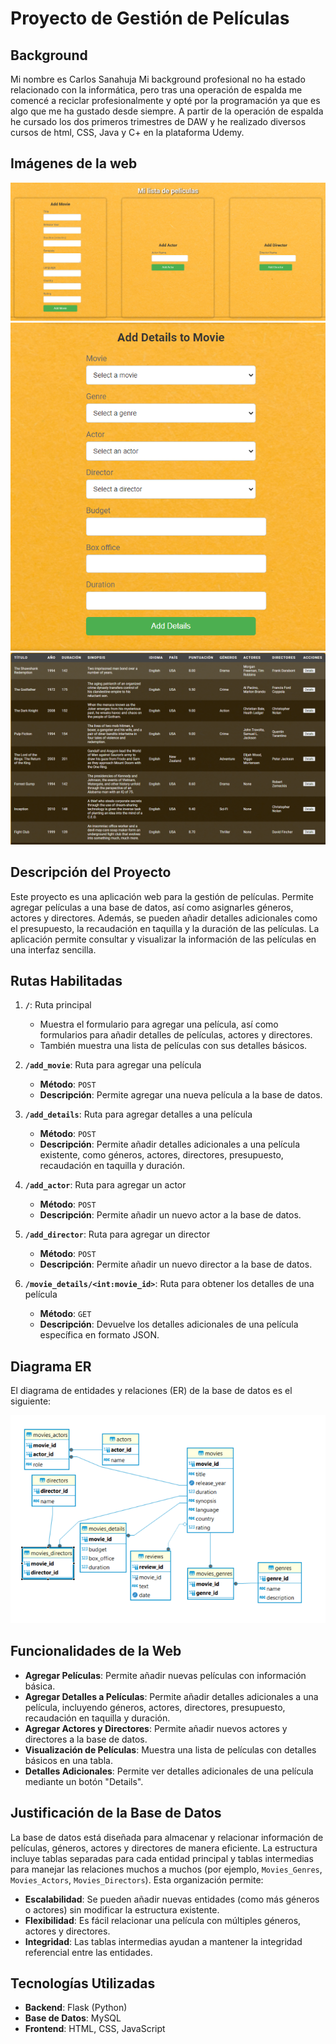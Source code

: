 # Proyecto de Gestión de Películas
## Background
Mi nombre es Carlos Sanahuja
Mi background profesional no ha estado relacionado con la informática, pero tras una operación de espalda me comencé a reciclar profesionalmente y opté por la programación ya que es algo que me ha gustado desde siempre.
A partir de la operación de espalda he cursado los dos primeros trimestres de DAW y he realizado diversos cursos de html, CSS, Java y C+ en la plataforma Udemy.

## Imágenes de la web
![Entrada de peliculas,directores y actores](static/images/1.png)
![Entrada de datos adicionales](static/images/2.png)
![Listado de películas](static/images/3.png)
## Descripción del Proyecto

Este proyecto es una aplicación web para la gestión de películas. Permite agregar películas a una base de datos, así como asignarles géneros, actores y directores. Además, se pueden añadir detalles adicionales como el presupuesto, la recaudación en taquilla y la duración de las películas. La aplicación permite consultar y visualizar la información de las películas en una interfaz sencilla.

## Rutas Habilitadas

1. **`/`**: Ruta principal
   - Muestra el formulario para agregar una película, así como formularios para añadir detalles de películas, actores y directores.
   - También muestra una lista de películas con sus detalles básicos.

2. **`/add_movie`**: Ruta para agregar una película
   - **Método**: `POST`
   - **Descripción**: Permite agregar una nueva película a la base de datos.

3. **`/add_details`**: Ruta para agregar detalles a una película
   - **Método**: `POST`
   - **Descripción**: Permite añadir detalles adicionales a una película existente, como géneros, actores, directores, presupuesto, recaudación en taquilla y duración.

4. **`/add_actor`**: Ruta para agregar un actor
   - **Método**: `POST`
   - **Descripción**: Permite añadir un nuevo actor a la base de datos.

5. **`/add_director`**: Ruta para agregar un director
   - **Método**: `POST`
   - **Descripción**: Permite añadir un nuevo director a la base de datos.

6. **`/movie_details/<int:movie_id>`**: Ruta para obtener los detalles de una película
   - **Método**: `GET`
   - **Descripción**: Devuelve los detalles adicionales de una película específica en formato JSON.

## Diagrama ER

El diagrama de entidades y relaciones (ER) de la base de datos es el siguiente:

![Listado de películas](static/images/esquemaER.png)
## Funcionalidades de la Web

- **Agregar Películas**: Permite añadir nuevas películas con información básica.
- **Agregar Detalles a Películas**: Permite añadir detalles adicionales a una película, incluyendo géneros, actores, directores, presupuesto, recaudación en taquilla y duración.
- **Agregar Actores y Directores**: Permite añadir nuevos actores y directores a la base de datos.
- **Visualización de Películas**: Muestra una lista de películas con detalles básicos en una tabla.
- **Detalles Adicionales**: Permite ver detalles adicionales de una película mediante un botón "Details".

## Justificación de la Base de Datos

La base de datos está diseñada para almacenar y relacionar información de películas, géneros, actores y directores de manera eficiente. La estructura incluye tablas separadas para cada entidad principal y tablas intermedias para manejar las relaciones muchos a muchos (por ejemplo, `Movies_Genres`, `Movies_Actors`, `Movies_Directors`). Esta organización permite:
- **Escalabilidad**: Se pueden añadir nuevas entidades (como más géneros o actores) sin modificar la estructura existente.
- **Flexibilidad**: Es fácil relacionar una película con múltiples géneros, actores y directores.
- **Integridad**: Las tablas intermedias ayudan a mantener la integridad referencial entre las entidades.

## Tecnologías Utilizadas

- **Backend**: Flask (Python)
- **Base de Datos**: MySQL
- **Frontend**: HTML, CSS, JavaScript
